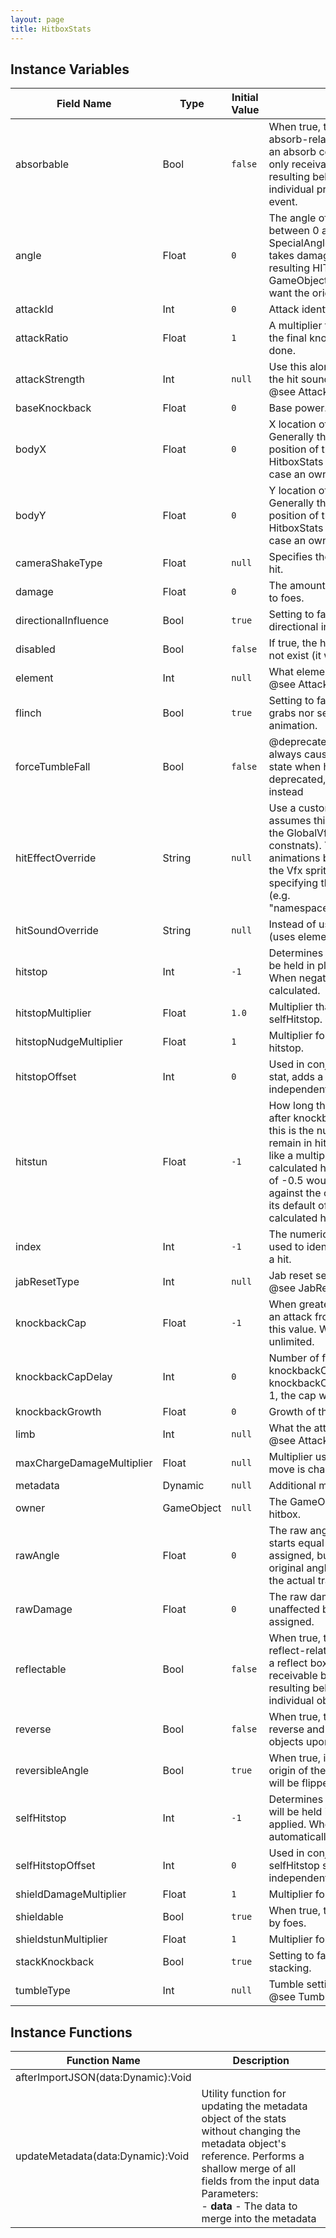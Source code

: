```yaml
---
layout: page
title: HitboxStats
---
```


## Instance Variables

| Field Name | Type | Initial Value | Description |
| ------------ | ------ | --------------- | ------------- |
| absorbable | Bool | `false` | When true, the hitbox is able to trigger absorb-related events when it connects with an absorb collision box. Absorb events are only receivable by projectiles, and the resulting behavior is determined by the individual projectile receiving the absorb event. |
| angle | Float | `0` | The angle of knockback. Expects an angle between 0 and 360, or alternatively a SpecialAngle value. Note that when a foe takes damage this number is modified in the resulting HIT_RECEIVED/HIT_DEALT GameObjectEvents. Use rawAngle if you want the original value. |
| attackId | Int | `0` | Attack identfier for the stats |
| attackRatio | Float | `1` | A multiplier that is applied to knockback after the final knockback calculation has been done. |
| attackStrength | Int | `null` | Use this alongside the element to determine the hit sound and hit effect. <br> @see AttackStrength |
| baseKnockback | Float | `0` | Base power. |
| bodyX | Float | `0` | X location of the owner GameObject. Generally this is auto-populated to match the position of the owner, except in cases HitboxStats were generated by hand in which case an owning object may not exist. |
| bodyY | Float | `0` | Y location of the owner GameObject. Generally this is auto-populated to match the position of the owner, except in cases HitboxStats were generated by hand in which case an owning object may not exist. |
| cameraShakeType | Float | `null` | Specifies the camera shake behavior for the hit. |
| damage | Float | `0` | The amount of damage that the hitbox deals to foes. |
| directionalInfluence | Bool | `true` | Setting to false will disable post-hitstop directional influence among hit foes. |
| disabled | Bool | `false` | If true, the hitbox will behave as though it did not exist (it will not interact with other boxes). |
| element | Int | `null` | What element the attack is <br> @see AttackElement |
| flinch | Bool | `true` | Setting to false will make the move not break grabs nor send the foe into the hurt animation. |
| forceTumbleFall | Bool | `false` | @deprecated When true, the attack will always cause foes to go into their tumble state when hit. This stat has been deprecated, please use tumbleType stat instead |
| hitEffectOverride | String | `null` | Use a custom hit Vfx. By default, the engine assumes this is an animation name from from the GlobalVfx sprite (See GlobalVfx constnats). You can however use other Vfx animations by specifying the full content id of the Vfx sprite followed by a hash "#" specifying the animation you want to play. (e.g. "namespace::resource.spriteId#animationId") |
| hitSoundOverride | String | `null` | Instead of using the automatic hitsound calc (uses element and hitstrength). |
| hitstop | Int | `-1` | Determines how many frames the victim will be held in place before knockback is applied. When negative this value is automatically calculated. |
| hitstopMultiplier | Float | `1.0` | Multiplier that affects both hitstop and selfHitstop. |
| hitstopNudgeMultiplier | Float | `1` | Multiplier for how far foes can nudge while in hitstop. |
| hitstopOffset | Int | `0` | Used in conjunction with a negative hitstop stat, adds a flat amount of hitstop independent of how hitstop is calculated. |
| hitstun | Float | `-1` | How long the foe will be unable to attack after knockback is applied. When positive, this is the number of frames the foe will remain in hitstun. When negative, this works like a multiplier against the automatically calculated hitstun value. For example, a value of -0.5 would result in a multiplier of 0.5 against the calculated hitstun. By leaving it at its default of -1, you will get 100% of the calculated hitstun. |
| index | Int | `-1` | The numerical index of the hitbox that can be used to identify which hitbox was involved in a hit. |
| jabResetType | Int | `null` | Jab reset settings<br> @see JabResetType |
| knockbackCap | Float | `-1` | When greater than or equal to zero, prevents an attack from dealing more knockback than this value. When negative, knockback is unlimited. |
| knockbackCapDelay | Int | `0` | Number of frames to delay the application of knockbackCap. When negative or zero, knockbackCap is immediately applied. When 1, the cap will be applied on the next frame. |
| knockbackGrowth | Float | `0` | Growth of the power correlated to damage. |
| limb | Int | `null` | What the attacker is attacking with.<br> @see AttackLimb |
| maxChargeDamageMultiplier | Float | `null` | Multiplier used for maximum charge if the move is chargeable |
| metadata | Dynamic | `null` | Additional metadata. |
| owner | GameObject | `null` | The GameObjectApi instance that owns the hitbox. |
| rawAngle | Float | `0` | The raw angle value of the hitbox that always starts equal to the "angle" stat. Cannot be assigned, but you can use it to determine the original angle of the hitbox in cases where the actual trajectory of the foe isn't desired. |
| rawDamage | Float | `0` | The raw damage value of the hitbox. Is unaffected by staling and cannot be assigned. |
| reflectable | Bool | `false` | When true, the hitbox is able to trigger reflect-related events when it connects with a reflect box. Reflect events are only receivable by projectiles and items, and the resulting behavior is determined by the individual object receiving the reflect event. |
| reverse | Bool | `false` | When true, the hitbox will automatically reverse and flip most other object types objects upon a successful hit. |
| reversibleAngle | Bool | `true` | When true, if the hitbox connects behind the origin of the attacker then the resulting angle will be flipped horizontally. |
| selfHitstop | Int | `-1` | Determines how many frames the attacker will be held in place before knockback is applied. When negative this value is automatically calculated. |
| selfHitstopOffset | Int | `0` | Used in conjunction with a negative selfHitstop stat, adds a flat amount of hitstop independent of how selfHitstop is calculated. |
| shieldDamageMultiplier | Float | `1` | Multiplier for shield damage. |
| shieldable | Bool | `true` | When true, the hitbox is able to be shielded by foes. |
| shieldstunMultiplier | Float | `1` | Multiplier for shieldstun. |
| stackKnockback | Bool | `true` | Setting to false will disable knockback stacking. |
| tumbleType | Int | `null` | Tumble settings<br> @see TumbleType |


## Instance Functions

| Function Name | Description |
| --------------- | ------------- |
| afterImportJSON(data:Dynamic):Void |  |
| updateMetadata(data:Dynamic):Void | Utility function for updating the metadata object of the stats without changing the metadata object's reference. Performs a shallow merge of all fields from the input data <br>Parameters:<br>- **data** - The data to merge into the metadata |



